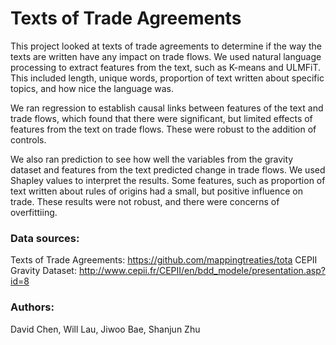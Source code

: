 # Texts of Trade Agreements
This project looked at texts of trade agreements to determine if the way the texts are written have any impact on trade flows.
We used natural language processing to extract features from the text, such as K-means and ULMFiT. This included length, unique words, proportion of text written about specific topics, and how nice the language was.

We ran regression to establish causal links between features of the text and trade flows, which found that there were significant, but limited effects of features from the text on trade flows. These were robust to the addition of controls.

We also ran prediction to see how well the variables from the gravity dataset and features from the text predicted change in trade flows. We used Shapley values to interpret the results. Some features, such as proportion of text written about rules of origins had a small, but positive influence on trade. These results were not robust, and there were concerns of overfittiing.

### Data sources:
Texts of Trade Agreements: https://github.com/mappingtreaties/tota
CEPII Gravity Dataset: http://www.cepii.fr/CEPII/en/bdd_modele/presentation.asp?id=8

### Authors:
David Chen, Will Lau, Jiwoo Bae, Shanjun Zhu
